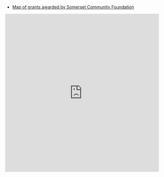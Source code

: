 - [Map of grants awarded by Somerset Community Foundation](https://www.somersetcf.org.uk/coronavirusgrants)

<iframe src="https://somersetcf.carto.com/builder/59726222-04e0-4143-ae74-971f01e88730/embed" width="100%" height="520" frameborder="0"></iframe>